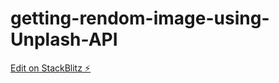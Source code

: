 # getting-rendom-image-using-Unplash-API

[Edit on StackBlitz ⚡️](https://stackblitz.com/edit/web-platform-frj6ah)